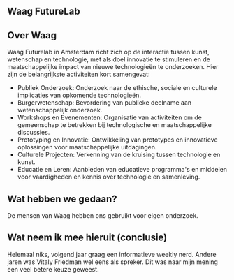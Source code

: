 ## Waag FutureLab

## Over Waag
Waag Futurelab in Amsterdam richt zich op de interactie tussen kunst, wetenschap en technologie, met als doel innovatie te stimuleren en de maatschappelijke impact van nieuwe technologieën te onderzoeken. Hier zijn de belangrijkste activiteiten kort samengevat:

- Publiek Onderzoek: Onderzoek naar de ethische, sociale en culturele implicaties van opkomende technologieën.
- Burgerwetenschap: Bevordering van publieke deelname aan wetenschappelijk onderzoek.
- Workshops en Evenementen: Organisatie van activiteiten om de gemeenschap te betrekken bij technologische en maatschappelijke discussies.
- Prototyping en Innovatie: Ontwikkeling van prototypes en innovatieve oplossingen voor maatschappelijke uitdagingen.
- Culturele Projecten: Verkenning van de kruising tussen technologie en kunst.
- Educatie en Leren: Aanbieden van educatieve programma's en middelen voor vaardigheden en kennis over technologie en samenleving.

## Wat hebben we gedaan?
De mensen van Waag hebben ons gebruikt voor eigen onderzoek.

## Wat neem ik mee hieruit (conclusie)
Helemaal niks, volgend jaar graag een informatieve weekly nerd. Andere jaren was Vitaly Friedman wel eens als spreker. Dit was naar mijn mening een veel betere keuze geweest.

